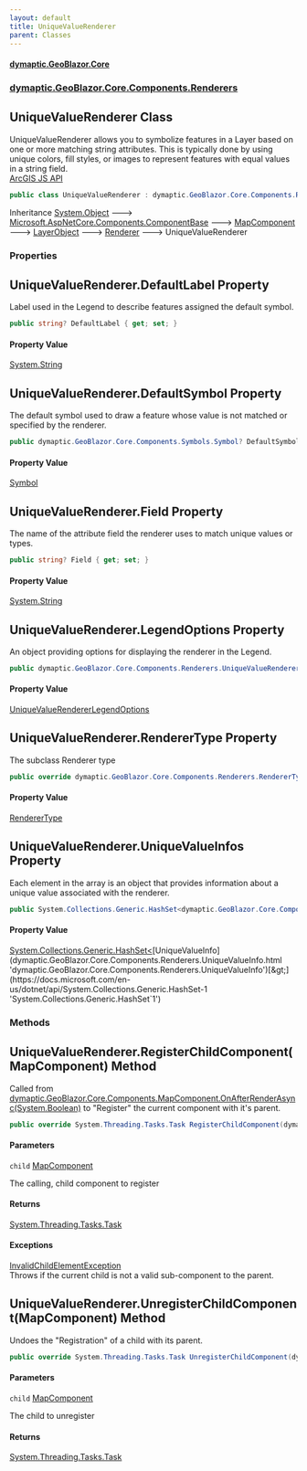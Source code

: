 ```yaml
---
layout: default
title: UniqueValueRenderer
parent: Classes
---
```

#### [dymaptic.GeoBlazor.Core](index.html 'index')
### [dymaptic.GeoBlazor.Core.Components.Renderers](index.html#dymaptic.GeoBlazor.Core.Components.Renderers 'dymaptic.GeoBlazor.Core.Components.Renderers')

## UniqueValueRenderer Class

UniqueValueRenderer allows you to symbolize features in a Layer based on one or more matching string attributes. This is typically done by using unique colors, fill styles, or images to represent features with equal values in a string field.  
<a target="_blank" href="https://developers.arcgis.com/javascript/latest/api-reference/esri-renderers-UniqueValueRenderer.html">ArcGIS JS API</a>

```csharp
public class UniqueValueRenderer : dymaptic.GeoBlazor.Core.Components.Renderers.Renderer
```

Inheritance [System.Object](https://docs.microsoft.com/en-us/dotnet/api/System.Object 'System.Object') &#129106; [Microsoft.AspNetCore.Components.ComponentBase](https://docs.microsoft.com/en-us/dotnet/api/Microsoft.AspNetCore.Components.ComponentBase 'Microsoft.AspNetCore.Components.ComponentBase') &#129106; [MapComponent](dymaptic.GeoBlazor.Core.Components.MapComponent.html 'dymaptic.GeoBlazor.Core.Components.MapComponent') &#129106; [LayerObject](dymaptic.GeoBlazor.Core.Components.Layers.LayerObject.html 'dymaptic.GeoBlazor.Core.Components.Layers.LayerObject') &#129106; [Renderer](dymaptic.GeoBlazor.Core.Components.Renderers.Renderer.html 'dymaptic.GeoBlazor.Core.Components.Renderers.Renderer') &#129106; UniqueValueRenderer
### Properties

<a name='dymaptic.GeoBlazor.Core.Components.Renderers.UniqueValueRenderer.DefaultLabel'></a>

## UniqueValueRenderer.DefaultLabel Property

Label used in the Legend to describe features assigned the default symbol.

```csharp
public string? DefaultLabel { get; set; }
```

#### Property Value
[System.String](https://docs.microsoft.com/en-us/dotnet/api/System.String 'System.String')

<a name='dymaptic.GeoBlazor.Core.Components.Renderers.UniqueValueRenderer.DefaultSymbol'></a>

## UniqueValueRenderer.DefaultSymbol Property

The default symbol used to draw a feature whose value is not matched or specified by the renderer.

```csharp
public dymaptic.GeoBlazor.Core.Components.Symbols.Symbol? DefaultSymbol { get; }
```

#### Property Value
[Symbol](dymaptic.GeoBlazor.Core.Components.Symbols.Symbol.html 'dymaptic.GeoBlazor.Core.Components.Symbols.Symbol')

<a name='dymaptic.GeoBlazor.Core.Components.Renderers.UniqueValueRenderer.Field'></a>

## UniqueValueRenderer.Field Property

The name of the attribute field the renderer uses to match unique values or types.

```csharp
public string? Field { get; set; }
```

#### Property Value
[System.String](https://docs.microsoft.com/en-us/dotnet/api/System.String 'System.String')

<a name='dymaptic.GeoBlazor.Core.Components.Renderers.UniqueValueRenderer.LegendOptions'></a>

## UniqueValueRenderer.LegendOptions Property

An object providing options for displaying the renderer in the Legend.

```csharp
public dymaptic.GeoBlazor.Core.Components.Renderers.UniqueValueRendererLegendOptions? LegendOptions { get; set; }
```

#### Property Value
[UniqueValueRendererLegendOptions](dymaptic.GeoBlazor.Core.Components.Renderers.UniqueValueRendererLegendOptions.html 'dymaptic.GeoBlazor.Core.Components.Renderers.UniqueValueRendererLegendOptions')

<a name='dymaptic.GeoBlazor.Core.Components.Renderers.UniqueValueRenderer.RendererType'></a>

## UniqueValueRenderer.RendererType Property

The subclass Renderer type

```csharp
public override dymaptic.GeoBlazor.Core.Components.Renderers.RendererType RendererType { get; }
```

#### Property Value
[RendererType](dymaptic.GeoBlazor.Core.Components.Renderers.RendererType.html 'dymaptic.GeoBlazor.Core.Components.Renderers.RendererType')

<a name='dymaptic.GeoBlazor.Core.Components.Renderers.UniqueValueRenderer.UniqueValueInfos'></a>

## UniqueValueRenderer.UniqueValueInfos Property

Each element in the array is an object that provides information about a unique value associated with the renderer.

```csharp
public System.Collections.Generic.HashSet<dymaptic.GeoBlazor.Core.Components.Renderers.UniqueValueInfo> UniqueValueInfos { get; set; }
```

#### Property Value
[System.Collections.Generic.HashSet&lt;](https://docs.microsoft.com/en-us/dotnet/api/System.Collections.Generic.HashSet-1 'System.Collections.Generic.HashSet`1')[UniqueValueInfo](dymaptic.GeoBlazor.Core.Components.Renderers.UniqueValueInfo.html 'dymaptic.GeoBlazor.Core.Components.Renderers.UniqueValueInfo')[&gt;](https://docs.microsoft.com/en-us/dotnet/api/System.Collections.Generic.HashSet-1 'System.Collections.Generic.HashSet`1')
### Methods

<a name='dymaptic.GeoBlazor.Core.Components.Renderers.UniqueValueRenderer.RegisterChildComponent(dymaptic.GeoBlazor.Core.Components.MapComponent)'></a>

## UniqueValueRenderer.RegisterChildComponent(MapComponent) Method

Called from [dymaptic.GeoBlazor.Core.Components.MapComponent.OnAfterRenderAsync(System.Boolean)](https://docs.microsoft.com/en-us/dotnet/api/dymaptic.GeoBlazor.Core.Components.MapComponent.OnAfterRenderAsync#dymaptic_GeoBlazor_Core_Components_MapComponent_OnAfterRenderAsync_System_Boolean_ 'dymaptic.GeoBlazor.Core.Components.MapComponent.OnAfterRenderAsync(System.Boolean)') to "Register" the current component with it's parent.

```csharp
public override System.Threading.Tasks.Task RegisterChildComponent(dymaptic.GeoBlazor.Core.Components.MapComponent child);
```
#### Parameters

<a name='dymaptic.GeoBlazor.Core.Components.Renderers.UniqueValueRenderer.RegisterChildComponent(dymaptic.GeoBlazor.Core.Components.MapComponent).child'></a>

`child` [MapComponent](dymaptic.GeoBlazor.Core.Components.MapComponent.html 'dymaptic.GeoBlazor.Core.Components.MapComponent')

The calling, child component to register

#### Returns
[System.Threading.Tasks.Task](https://docs.microsoft.com/en-us/dotnet/api/System.Threading.Tasks.Task 'System.Threading.Tasks.Task')

#### Exceptions

[InvalidChildElementException](dymaptic.GeoBlazor.Core.Exceptions.InvalidChildElementException.html 'dymaptic.GeoBlazor.Core.Exceptions.InvalidChildElementException')  
Throws if the current child is not a valid sub-component to the parent.

<a name='dymaptic.GeoBlazor.Core.Components.Renderers.UniqueValueRenderer.UnregisterChildComponent(dymaptic.GeoBlazor.Core.Components.MapComponent)'></a>

## UniqueValueRenderer.UnregisterChildComponent(MapComponent) Method

Undoes the "Registration" of a child with its parent.

```csharp
public override System.Threading.Tasks.Task UnregisterChildComponent(dymaptic.GeoBlazor.Core.Components.MapComponent child);
```
#### Parameters

<a name='dymaptic.GeoBlazor.Core.Components.Renderers.UniqueValueRenderer.UnregisterChildComponent(dymaptic.GeoBlazor.Core.Components.MapComponent).child'></a>

`child` [MapComponent](dymaptic.GeoBlazor.Core.Components.MapComponent.html 'dymaptic.GeoBlazor.Core.Components.MapComponent')

The child to unregister

#### Returns
[System.Threading.Tasks.Task](https://docs.microsoft.com/en-us/dotnet/api/System.Threading.Tasks.Task 'System.Threading.Tasks.Task')
